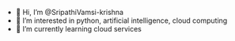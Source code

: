 - 👋 Hi, I’m @SripathiVamsi-krishna
- 👀 I’m interested in python, artificial intelligence, cloud computing
- 🌱 I’m currently learning cloud services


<!---
SripathiVamsi-krishna/SripathiVamsi-krishna is a ✨ special ✨ repository because its `README.md` (this file) appears on your GitHub profile.
You can click the Preview link to take a look at your changes.
--->
